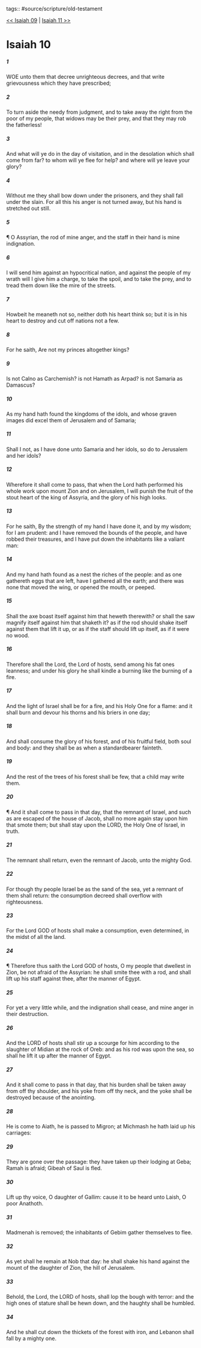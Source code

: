 tags:: #source/scripture/old-testament

[<< Isaiah 09](old-testament/23_Isaiah/Isaiah_09.md) | [Isaiah 11 >>](old-testament/23_Isaiah/Isaiah_11.md)

# Isaiah 10

##### 1

WOE unto them that decree unrighteous decrees, and that write grievousness which they have prescribed;

##### 2

To turn aside the needy from judgment, and to take away the right from the poor of my people, that widows may be their prey, and that they may rob the fatherless!

##### 3

And what will ye do in the day of visitation, and in the desolation which shall come from far? to whom will ye flee for help? and where will ye leave your glory?

##### 4

Without me they shall bow down under the prisoners, and they shall fall under the slain. For all this his anger is not turned away, but his hand is stretched out still.

##### 5

¶ O Assyrian, the rod of mine anger, and the staff in their hand is mine indignation.

##### 6

I will send him against an hypocritical nation, and against the people of my wrath will I give him a charge, to take the spoil, and to take the prey, and to tread them down like the mire of the streets.

##### 7

Howbeit he meaneth not so, neither doth his heart think so; but it is in his heart to destroy and cut off nations not a few.

##### 8

For he saith, Are not my princes altogether kings?

##### 9

Is not Calno as Carchemish? is not Hamath as Arpad? is not Samaria as Damascus?

##### 10

As my hand hath found the kingdoms of the idols, and whose graven images did excel them of Jerusalem and of Samaria;

##### 11

Shall I not, as I have done unto Samaria and her idols, so do to Jerusalem and her idols?

##### 12

Wherefore it shall come to pass, that when the Lord hath performed his whole work upon mount Zion and on Jerusalem, I will punish the fruit of the stout heart of the king of Assyria, and the glory of his high looks.

##### 13

For he saith, By the strength of my hand I have done it, and by my wisdom; for I am prudent: and I have removed the bounds of the people, and have robbed their treasures, and I have put down the inhabitants like a valiant man:

##### 14

And my hand hath found as a nest the riches of the people: and as one gathereth eggs that are left, have I gathered all the earth; and there was none that moved the wing, or opened the mouth, or peeped.

##### 15

Shall the axe boast itself against him that heweth therewith? or shall the saw magnify itself against him that shaketh it? as if the rod should shake itself against them that lift it up, or as if the staff should lift up itself, as if it were no wood.

##### 16

Therefore shall the Lord, the Lord of hosts, send among his fat ones leanness; and under his glory he shall kindle a burning like the burning of a fire.

##### 17

And the light of Israel shall be for a fire, and his Holy One for a flame: and it shall burn and devour his thorns and his briers in one day;

##### 18

And shall consume the glory of his forest, and of his fruitful field, both soul and body: and they shall be as when a standardbearer fainteth.

##### 19

And the rest of the trees of his forest shall be few, that a child may write them.

##### 20

¶ And it shall come to pass in that day, that the remnant of Israel, and such as are escaped of the house of Jacob, shall no more again stay upon him that smote them; but shall stay upon the LORD, the Holy One of Israel, in truth.

##### 21

The remnant shall return, even the remnant of Jacob, unto the mighty God.

##### 22

For though thy people Israel be as the sand of the sea, yet a remnant of them shall return: the consumption decreed shall overflow with righteousness.

##### 23

For the Lord GOD of hosts shall make a consumption, even determined, in the midst of all the land.

##### 24

¶ Therefore thus saith the Lord GOD of hosts, O my people that dwellest in Zion, be not afraid of the Assyrian: he shall smite thee with a rod, and shall lift up his staff against thee, after the manner of Egypt.

##### 25

For yet a very little while, and the indignation shall cease, and mine anger in their destruction.

##### 26

And the LORD of hosts shall stir up a scourge for him according to the slaughter of Midian at the rock of Oreb: and as his rod was upon the sea, so shall he lift it up after the manner of Egypt.

##### 27

And it shall come to pass in that day, that his burden shall be taken away from off thy shoulder, and his yoke from off thy neck, and the yoke shall be destroyed because of the anointing.

##### 28

He is come to Aiath, he is passed to Migron; at Michmash he hath laid up his carriages:

##### 29

They are gone over the passage: they have taken up their lodging at Geba; Ramah is afraid; Gibeah of Saul is fled.

##### 30

Lift up thy voice, O daughter of Gallim: cause it to be heard unto Laish, O poor Anathoth.

##### 31

Madmenah is removed; the inhabitants of Gebim gather themselves to flee.

##### 32

As yet shall he remain at Nob that day: he shall shake his hand against the mount of the daughter of Zion, the hill of Jerusalem.

##### 33

Behold, the Lord, the LORD of hosts, shall lop the bough with terror: and the high ones of stature shall be hewn down, and the haughty shall be humbled.

##### 34

And he shall cut down the thickets of the forest with iron, and Lebanon shall fall by a mighty one.
